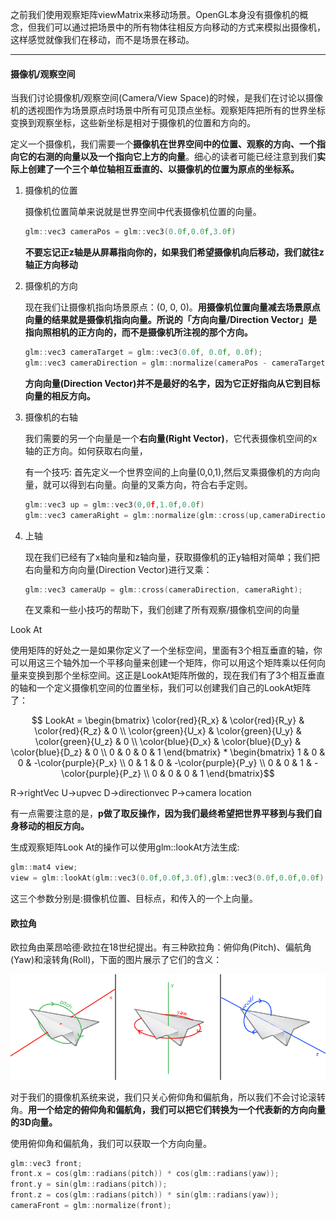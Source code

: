 之前我们使用观察矩阵viewMatrix来移动场景。OpenGL本身没有摄像机的概念，但我们可以通过把场景中的所有物体往相反方向移动的方式来模拟出摄像机，这样感觉就像我们在移动，而不是场景在移动。

------

#### 摄像机/观察空间

当我们讨论摄像机/观察空间(Camera/View Space)的时候，是我们在讨论以摄像机的透视图作为场景原点时场景中所有可见顶点坐标。观察矩阵把所有的世界坐标变换到观察坐标，这些新坐标是相对于摄像机的位置和方向的。

定义一个摄像机，我们需要一个**摄像机在世界空间中的位置、观察的方向、一个指向它的右测的向量以及一个指向它上方的向量**。细心的读者可能已经注意到我们**实际上创建了一个三个单位轴相互垂直的、以摄像机的位置为原点的坐标系。**

1. 摄像机的位置

   摄像机位置简单来说就是世界空间中代表摄像机位置的向量。

   ```c++
   glm::vec3 cameraPos = glm::vec3(0.0f,0.0f,3.0f)
   ```

   **不要忘记正z轴是从屏幕指向你的，如果我们希望摄像机向后移动，我们就往z轴正方向移动**

2. 摄像机的方向

   现在我们让摄像机指向场景原点：(0, 0, 0)。**用摄像机位置向量减去场景原点向量的结果就是摄像机指向向量。所说的「方向向量/Direction Vector」是指向照相机的正方向的，而不是摄像机所注视的那个方向。**

   ```c++
   glm::vec3 cameraTarget = glm::vec3(0.0f, 0.0f, 0.0f);
   glm::vec3 cameraDirection = glm::normalize(cameraPos - cameraTarget); 
   ```

   **方向向量(Direction Vector)并不是最好的名字，因为它正好指向从它到目标向量的相反方向。**

3. 摄像机的右轴

   我们需要的另一个向量是一个**右向量(Right Vector)**，它代表摄像机空间的x轴的正方向。如何获取右向量，

   有一个技巧:   首先定义一个世界空间的上向量(0,0,1),然后叉乘摄像机的方向向量，就可以得到右向量。向量的叉乘方向，符合右手定则。

   ```c++
   glm::vec3 up = glm::vec3(0,0f,1.0f,0.0f)
   glm::vec3 cameraRight = glm::normalize(glm::cross(up,cameraDirection))  
   ```

4. 上轴

   现在我们已经有了x轴向量和z轴向量，获取摄像机的正y轴相对简单；我们把右向量和方向向量(Direction Vector)进行叉乘：

   ```c++
   glm::vec3 cameraUp = glm::cross(cameraDirection, cameraRight);
   ```

   在叉乘和一些小技巧的帮助下，我们创建了所有观察/摄像机空间的向量

Look At

使用矩阵的好处之一是如果你定义了一个坐标空间，里面有3个相互垂直的轴，你可以用这三个轴外加一个平移向量来创建一个矩阵，你可以用这个矩阵乘以任何向量来变换到那个坐标空间。这正是LookAt矩阵所做的，现在我们有了3个相互垂直的轴和一个定义摄像机空间的位置坐标，我们可以创建我们自己的LookAt矩阵了：

$$ LookAt = \begin{bmatrix} \color{red}{R_x} & \color{red}{R_y} & \color{red}{R_z} & 0 \\ \color{green}{U_x} & \color{green}{U_y} & \color{green}{U_z} & 0 \\ \color{blue}{D_x} & \color{blue}{D_y} & \color{blue}{D_z} & 0 \\ 0 & 0 & 0  & 1 \end{bmatrix} * \begin{bmatrix} 1 & 0 & 0 & -\color{purple}{P_x} \\ 0 & 1 & 0 & -\color{purple}{P_y} \\ 0 & 0 & 1 & -\color{purple}{P_z} \\ 0 & 0 & 0  & 1 \end{bmatrix}$$

R->rightVec   U->upvec D->directionvec P->camera location

有一点需要注意的是，**p做了取反操作，因为我们最终希望把世界平移到与我们自身移动的相反方向。**

生成观察矩阵Look At的操作可以使用glm::lookAt方法生成:

```c++
glm::mat4 view;
view = glm::lookAt(glm::vec3(0.0f,0.0f,3.0f),glm::vec3(0.0f,0.0f,0.0f),glm::vec3(0.0f,1.0f,0.0f));
```

这三个参数分别是:摄像机位置、目标点，和传入的一个上向量。

#### 欧拉角

欧拉角由莱昂哈德·欧拉在18世纪提出。有三种欧拉角：俯仰角(Pitch)、偏航角(Yaw)和滚转角(Roll)，下面的图片展示了它们的含义：

![camera_pitch_yaw_roll](note_pic/camera_pitch_yaw_roll.png)

对于我们的摄像机系统来说，我们只关心俯仰角和偏航角，所以我们不会讨论滚转角。**用一个给定的俯仰角和偏航角，我们可以把它们转换为一个代表新的方向向量的3D向量。**

使用俯仰角和偏航角，我们可以获取一个方向向量。

```c++
glm::vec3 front;
front.x = cos(glm::radians(pitch)) * cos(glm::radians(yaw));
front.y = sin(glm::radians(pitch));
front.z = cos(glm::radians(pitch)) * sin(glm::radians(yaw));
cameraFront = glm::normalize(front);
```

